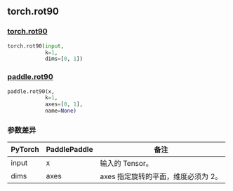 ## torch.rot90

### [torch.rot90](https://pytorch.org/docs/stable/generated/torch.rot90.html?highlight=torch+rot90#torch.rot90)
```python
torch.rot90(input, 
            k=1, 
            dims=[0, 1])
```

### [paddle.rot90](https://www.paddlepaddle.org.cn/documentation/docs/zh/api/paddle/rot90_cn.html#rot90)

```python
paddle.rot90(x, 
            k=1, 
            axes=[0, 1], 
            name=None)
```
### 参数差异
| PyTorch       | PaddlePaddle | 备注                                                   |
| ------------- | ------------ | ------------------------------------------------------ |
| input        | x            | 输入的 Tensor。                   |
| dims         | axes         | axes 指定旋转的平面，维度必须为 2。   |
